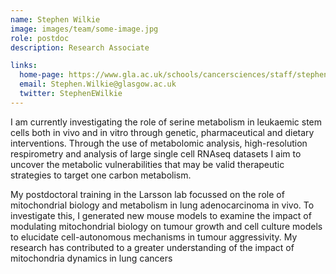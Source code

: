 ```yaml
---
name: Stephen Wilkie
image: images/team/some-image.jpg
role: postdoc
description: Research Associate

links:
  home-page: https://www.gla.ac.uk/schools/cancersciences/staff/stephenwilkie/
  email: Stephen.Wilkie@glasgow.ac.uk
  twitter: StephenEWilkie
---
```


I am currently investigating the role of serine metabolism in leukaemic stem cells both in vivo and in vitro through genetic, pharmaceutical and dietary interventions. Through the use of metabolomic analysis, high-resolution respirometry and analysis of large single cell RNAseq datasets I aim to uncover the metabolic vulnerabilities that may be valid therapeutic strategies to target one carbon metabolism.

My postdoctoral training in the Larsson lab focussed on the role of mitochondrial biology and metabolism in lung adenocarcinoma in vivo. To investigate this, I generated new mouse models to examine the impact of modulating mitochondrial biology on tumour growth and cell culture models to elucidate cell-autonomous mechanisms in tumour aggressivity. My research has contributed to a greater understanding of the impact of mitochondria dynamics in lung cancers
